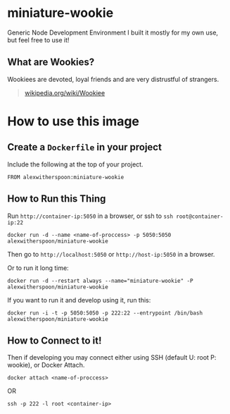 # miniature-wookie
Generic Node Development Environment
I built it mostly for my own use, but feel free to use it!

## What are Wookies?

Wookiees are devoted, loyal friends and are very distrustful of strangers.

> [wikipedia.org/wiki/Wookiee](http://en.wikipedia.org/wiki/Wookiee)

# How to use this image

## Create a `Dockerfile` in your project

Include the following at the top of your project.

    FROM alexwitherspoon:miniature-wookie

## How to Run this Thing

Run `http://container-ip:5050` in a browser, or ssh to `ssh root@container-ip:22`

    docker run -d --name <name-of-proccess> -p 5050:5050 alexwitherspoon/miniature-wookie

Then go to `http://localhost:5050` or `http://host-ip:5050` in a browser.

Or to run it long time:

    docker run -d --restart always --name="miniature-wookie" -P alexwitherspoon/miniature-wookie
    
If you want to run it and develop using it, run this:

    docker run -i -t -p 5050:5050 -p 222:22 --entrypoint /bin/bash alexwitherspoon/miniature-wookie
    

## How to Connect to it!

Then if developing you may connect either using SSH (default U: root P: wookie), or Docker Attach.

    docker attach <name-of-proccess>
    
OR

    ssh -p 222 -l root <container-ip>